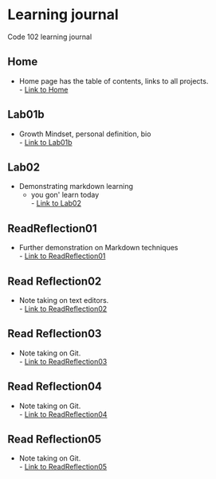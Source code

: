# Learning journal
Code 102 learning journal

## Home
- Home page has the table of contents, links to all projects. 
<br>  - [Link to Home](./Home.md)

## Lab01b
- Growth Mindset, personal definition, bio
<br>  - [Link to Lab01b](./Lab01b.md)

## Lab02
- Demonstrating markdown learning
  - you gon' learn today
  <br>- [Link to Lab02](./Lab02.md)

## ReadReflection01
- Further demonstration on Markdown techniques
<br> - [Link to ReadReflection01](./ReadReflection01.md)

## Read Reflection02
- Note taking on text editors. <br> - [Link to ReadReflection02](./ReadReflection02.md)

## Read Reflection03
- Note taking on Git. <br> - [Link to ReadReflection03](./ReadReflection03.md)

## Read Reflection04
- Note taking on Git. <br> - [Link to ReadReflection04](./ReadReflection04.md)

## Read Reflection05
- Note taking on Git. <br> - [Link to ReadReflection05](./ReadReflection05.md)

